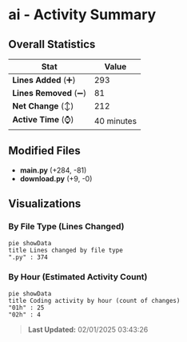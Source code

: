 # ai - Activity Summary 

## Overall Statistics

| Stat                   | Value                                                             |
| ---------------------- | ----------------------------------------------------------------- |
| **Lines Added** (➕)   | 293                                          |
| **Lines Removed** (➖) | 81                                        |
| **Net Change** (↕)    | 212                |
| **Active Time** (⌚)   | 40 minutes |


## Modified Files
- **main.py** (+284, -81)
- **download.py** (+9, -0)

## Visualizations

### By File Type (Lines Changed)

```mermaid
pie showData
title Lines changed by file type
".py" : 374
```

### By Hour (Estimated Activity Count)

```mermaid
pie showData
title Coding activity by hour (count of changes)
"01h" : 25
"02h" : 4
```


> **Last Updated:** 02/01/2025 03:43:26
